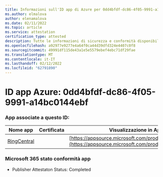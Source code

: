 ```yaml
---
title: Informazioni sull'ID app di Azure per 0dd4bfdf-dc86-4f05-9991-a14bc0144ebf
ms.author: elmalova
author: elenamalova
ms.date: 02/11/2022
ms.topic: article
ms.service: attestation
certification_type: attested
description: Tutte le informazioni di sicurezza e conformità disponibili per 0dd4bfdf-dc86-4f05-9991-a14bc0144ebf.
ms.openlocfilehash: a92977e9277e4a64f0ca44d39dfd324e4407c0f8
ms.sourcegitcommit: 49991df115de43a1e5e5579ebef4ebc71df29fae
ms.translationtype: MT
ms.contentlocale: it-IT
ms.lasthandoff: 02/12/2022
ms.locfileid: "62791890"
---
```

# <a name="azure-app-id-0dd4bfdf-dc86-4f05-9991-a14bc0144ebf"></a>ID app Azure: 0dd4bfdf-dc86-4f05-9991-a14bc0144ebf


### <a name="apps-associated-with-this-id"></a>App associate a questo ID:
| **Nome app** | **Certificata** | **Visualizzazione in AppSource** |
|--------------|---------------|-----------------------|
| [RingCentral](https://docs.microsoft.com/microsoft-365-app-certification/forward/WA200000135) |  | [https://appsource.microsoft.com/product/office/WA200000135](https://appsource.microsoft.com/product/office/WA200000135) |

### <a name="microsoft-365-app-compliance-status"></a>Microsoft 365 stato conformità app
- Publisher Attestaton Status: Completed
